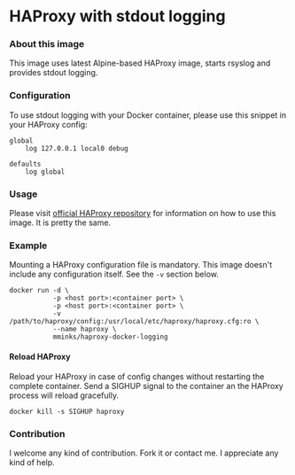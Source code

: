 HAProxy with stdout logging
=====

### About this image

This image uses latest Alpine-based HAProxy image, starts rsyslog and provides stdout logging.

### Configuration

To use stdout logging with your Docker container, please use this snippet in your HAProxy config:

```
global
    log 127.0.0.1 local0 debug

defaults
    log global
```

### Usage

Please visit [official HAProxy repository](https://hub.docker.com/_/haproxy/) for information on how to use this image. It is pretty the same.

### Example

Mounting a HAProxy configuration file is mandatory. This image doesn't include any configuration itself. See the `-v` section below.

```
docker run -d \
           -p <host port>:<container port> \
           -p <host port>:<container port> \
           -v /path/to/haproxy/config:/usr/local/etc/haproxy/haproxy.cfg:ro \
           --name haproxy \
           mminks/haproxy-docker-logging
```

#### Reload HAProxy

Reload your HAProxy in case of config changes without restarting the complete container. Send a SIGHUP signal to the container an the HAProxy process will reload gracefully.

```
docker kill -s SIGHUP haproxy
```

### Contribution

I welcome any kind of contribution. Fork it or contact me. I appreciate any kind of help.


